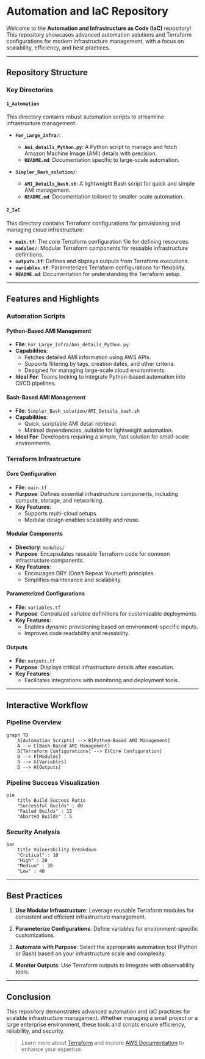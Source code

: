 # Automation and IaC Repository

Welcome to the **Automation and Infrastructure as Code (IaC)** repository! This repository showcases advanced automation solutions and Terraform configurations for modern infrastructure management, with a focus on scalability, efficiency, and best practices.

---

## Repository Structure

### Key Directories

#### `1_Automation`

This directory contains robust automation scripts to streamline infrastructure management:

- **`For_Large_Infra/`**:
  - **`Ami_details_Python.py`**: A Python script to manage and fetch Amazon Machine Image (AMI) details with precision.
  - **`README.md`**: Documentation specific to large-scale automation.

- **`Simpler_Bash_solution/`**:
  - **`AMI_Details_bash.sh`**: A lightweight Bash script for quick and simple AMI management.
  - **`README.md`**: Documentation tailored to smaller-scale automation.

#### `2_IaC`

This directory contains Terraform configurations for provisioning and managing cloud infrastructure:

- **`main.tf`**: The core Terraform configuration file for defining resources.
- **`modules/`**: Modular Terraform components for reusable infrastructure definitions.
- **`outputs.tf`**: Defines and displays outputs from Terraform executions.
- **`variables.tf`**: Parameterizes Terraform configurations for flexibility.
- **`README.md`**: Documentation for understanding the Terraform setup.

---

## Features and Highlights

### Automation Scripts

#### Python-Based AMI Management

- **File**: `For_Large_Infra/Ami_details_Python.py`
- **Capabilities**:
  - Fetches detailed AMI information using AWS APIs.
  - Supports filtering by tags, creation dates, and other criteria.
  - Designed for managing large-scale cloud environments.
- **Ideal For**: Teams looking to integrate Python-based automation into CI/CD pipelines.

#### Bash-Based AMI Management

- **File**: `Simpler_Bash_solution/AMI_Details_bash.sh`
- **Capabilities**:
  - Quick, scriptable AMI detail retrieval.
  - Minimal dependencies, suitable for lightweight automation.
- **Ideal For**: Developers requiring a simple, fast solution for small-scale environments.

### Terraform Infrastructure

#### Core Configuration

- **File**: `main.tf`
- **Purpose**: Defines essential infrastructure components, including compute, storage, and networking.
- **Key Features**:
  - Supports multi-cloud setups.
  - Modular design enables scalability and reuse.

#### Modular Components

- **Directory**: `modules/`
- **Purpose**: Encapsulates reusable Terraform code for common infrastructure components.
- **Key Features**:
  - Encourages DRY (Don't Repeat Yourself) principles.
  - Simplifies maintenance and scalability.

#### Parameterized Configurations

- **File**: `variables.tf`
- **Purpose**: Centralized variable definitions for customizable deployments.
- **Key Features**:
  - Enables dynamic provisioning based on environment-specific inputs.
  - Improves code readability and reusability.

#### Outputs

- **File**: `outputs.tf`
- **Purpose**: Displays critical infrastructure details after execution.
- **Key Features**:
  - Facilitates integrations with monitoring and deployment tools.

---

## Interactive Workflow

### Pipeline Overview

```mermaid
graph TD
    A[Automation Scripts] --> B[Python-Based AMI Management]
    A --> C[Bash-Based AMI Management]
    D[Terraform Configurations] --> E[Core Configuration]
    D --> F[Modules]
    D --> G[Variables]
    D --> H[Outputs]
```

### Pipeline Success Visualization

```mermaid
pie
    title Build Success Ratio
    "Successful Builds" : 80
    "Failed Builds" : 15
    "Aborted Builds" : 5
```

### Security Analysis

```mermaid
bar
    title Vulnerability Breakdown
    "Critical" : 10
    "High" : 20
    "Medium" : 30
    "Low" : 40
```

---

## Best Practices

1. **Use Modular Infrastructure**: Leverage reusable Terraform modules for consistent and efficient infrastructure management.

2. **Parameterize Configurations**: Define variables for environment-specific customizations.

3. **Automate with Purpose**: Select the appropriate automation tool (Python or Bash) based on your infrastructure scale and complexity.

4. **Monitor Outputs**: Use Terraform outputs to integrate with observability tools.

---

## Conclusion

This repository demonstrates advanced automation and IaC practices for scalable infrastructure management. Whether managing a small project or a large enterprise environment, these tools and scripts ensure efficiency, reliability, and security.

> Learn more about [Terraform](https://www.terraform.io/) and explore [AWS Documentation](https://aws.amazon.com/documentation/) to enhance your expertise.

